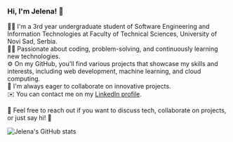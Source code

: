 ### Hi, I'm Jelena! 👋

👩‍🎓 I'm a 3rd year undergraduate student of Software Engineering and Information Technologies at Faculty of Technical Sciences, University of Novi Sad, Serbia.<br/>
👩‍💻 Passionate about coding, problem-solving, and continuously learning new technologies.<br/>
⚙️ On my GitHub, you'll find various projects that showcase my skills and interests, including web development, machine learning, and cloud computing. <br/>
💭 I'm always eager to collaborate on innovative projects. <br/>
✉️ You can contact me on my [LinkedIn profile](https://www.linkedin.com/in/jelena-adamovi%C4%87-5310732a2/).<br/>

🌹 Feel free to reach out if you want to discuss tech, collaborate on projects, or just say hi! 👋

![Jelena's GitHub stats](https://github-readme-stats.vercel.app/api?username=adamoviccj&count_private=true&show_icons=true&theme=radical)
